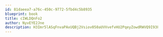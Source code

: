 ```yaml
---
id: 81daeea7-a76c-450c-9772-5fbd4c5b8935
blueprint: book
title: cIWLDQnFo2
author: NyvEYE2Jne
description: H3Imr5lASqFnvaPAxUQBj2Vsiov050aUVVvefvHU2PqeyZowdRWVQ9I93Fw6xcQvN9Ej4XeTLsmCJWPbuIyX24mslxp2iyfGEx6w
---
```


